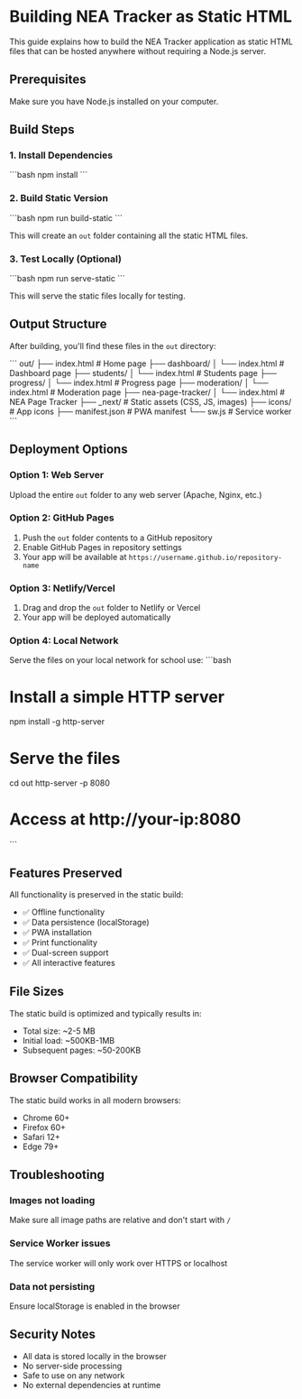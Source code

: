 # Building NEA Tracker as Static HTML

This guide explains how to build the NEA Tracker application as static HTML files that can be hosted anywhere without requiring a Node.js server.

## Prerequisites

Make sure you have Node.js installed on your computer.

## Build Steps

### 1. Install Dependencies
\`\`\`bash
npm install
\`\`\`

### 2. Build Static Version
\`\`\`bash
npm run build-static
\`\`\`

This will create an `out` folder containing all the static HTML files.

### 3. Test Locally (Optional)
\`\`\`bash
npm run serve-static
\`\`\`

This will serve the static files locally for testing.

## Output Structure

After building, you'll find these files in the `out` directory:

\`\`\`
out/
├── index.html                 # Home page
├── dashboard/
│   └── index.html            # Dashboard page
├── students/
│   └── index.html            # Students page
├── progress/
│   └── index.html            # Progress page
├── moderation/
│   └── index.html            # Moderation page
├── nea-page-tracker/
│   └── index.html            # NEA Page Tracker
├── _next/                    # Static assets (CSS, JS, images)
├── icons/                    # App icons
├── manifest.json             # PWA manifest
└── sw.js                     # Service worker
\`\`\`

## Deployment Options

### Option 1: Web Server
Upload the entire `out` folder to any web server (Apache, Nginx, etc.)

### Option 2: GitHub Pages
1. Push the `out` folder contents to a GitHub repository
2. Enable GitHub Pages in repository settings
3. Your app will be available at `https://username.github.io/repository-name`

### Option 3: Netlify/Vercel
1. Drag and drop the `out` folder to Netlify or Vercel
2. Your app will be deployed automatically

### Option 4: Local Network
Serve the files on your local network for school use:
\`\`\`bash
# Install a simple HTTP server
npm install -g http-server

# Serve the files
cd out
http-server -p 8080

# Access at http://your-ip:8080
\`\`\`

## Features Preserved

All functionality is preserved in the static build:
- ✅ Offline functionality
- ✅ Data persistence (localStorage)
- ✅ PWA installation
- ✅ Print functionality
- ✅ Dual-screen support
- ✅ All interactive features

## File Sizes

The static build is optimized and typically results in:
- Total size: ~2-5 MB
- Initial load: ~500KB-1MB
- Subsequent pages: ~50-200KB

## Browser Compatibility

The static build works in all modern browsers:
- Chrome 60+
- Firefox 60+
- Safari 12+
- Edge 79+

## Troubleshooting

### Images not loading
Make sure all image paths are relative and don't start with `/`

### Service Worker issues
The service worker will only work over HTTPS or localhost

### Data not persisting
Ensure localStorage is enabled in the browser

## Security Notes

- All data is stored locally in the browser
- No server-side processing
- Safe to use on any network
- No external dependencies at runtime
